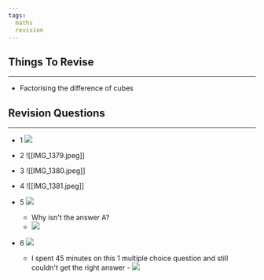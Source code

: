 ```yaml
---
tags: 
  maths
  revision
---
```

## Things To Revise
___

- Factorising the difference of cubes

## Revision Questions
___

- 1
  ![](https://i.imgur.com/6swGT3s.png)

- 2
	![[IMG_1379.jpeg]]

- 3
	![[IMG_1380.jpeg]]

- 4
	![[IMG_1381.jpeg]]

- 5
	![](https://i.imgur.com/gHuKohh.png)
	- Why isn't the answer A?
	- ![](https://i.imgur.com/kpZnVTA.png)

- 6
	![](https://i.imgur.com/nAMwc5X.png)
	- I spent 45 minutes on this 1 multiple choice question and still couldn't get the right answer 
			- ![](https://i.imgur.com/pDavWo9.png)

